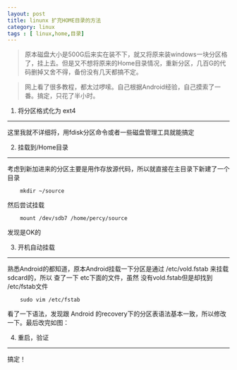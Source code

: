 ```yaml
---
layout: post
title: linunx 扩充HOME目录的方法
category: linux
tags : [ linux,home,目录]
---
```


> 原本磁盘大小是500G后来实在装不下，就又将原来装windows一块分区格了，挂上去。但是又不想将原来的Home目录情况，重新分区，几百G的代码删掉又舍不得，备份没有几天都搞不定。

> 网上看了很多教程，都太过啰嗦。自己根据Android经验，自己摸索了一番。搞定，只花了半小时。

1. 将分区格式化为 ext4  
----------

这里我就不详细将，用fdisk分区命令或者一些磁盘管理工具就能搞定


2. 挂载到/Home目录
------------

考虑到新加进来的分区主要是用作存放源代码，所以就直接在主目录下新建了一个目录

		mkdir ~/source

然后尝试挂载 

		mount /dev/sdb7 /home/percy/source

发现是OK的

3. 开机自动挂载
------------

熟悉Android的都知道，原本Android挂载一下分区是通过 /etc/vold.fstab 来挂载sdcard的，所以 查了一下 etc下面的文件，虽然
没有vold.fstab但是却找到  /etc/fstab文件

		sudo vim /etc/fstab

看了一下语法，发现跟 Android 的recovery下的分区表语法基本一致，所以修改一下。最后改完如图：


4. 重启，验证
------

搞定！
















